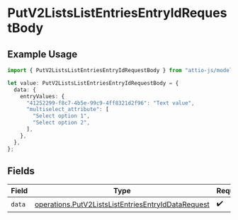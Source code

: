 # PutV2ListsListEntriesEntryIdRequestBody

## Example Usage

```typescript
import { PutV2ListsListEntriesEntryIdRequestBody } from "attio-js/models/operations/putv2listslistentriesentryid.js";

let value: PutV2ListsListEntriesEntryIdRequestBody = {
  data: {
    entryValues: {
      "41252299-f8c7-4b5e-99c9-4ff8321d2f96": "Text value",
      "multiselect_attribute": [
        "Select option 1",
        "Select option 2",
      ],
    },
  },
};
```

## Fields

| Field                                                                                                                    | Type                                                                                                                     | Required                                                                                                                 | Description                                                                                                              |
| ------------------------------------------------------------------------------------------------------------------------ | ------------------------------------------------------------------------------------------------------------------------ | ------------------------------------------------------------------------------------------------------------------------ | ------------------------------------------------------------------------------------------------------------------------ |
| `data`                                                                                                                   | [operations.PutV2ListsListEntriesEntryIdDataRequest](../../models/operations/putv2listslistentriesentryiddatarequest.md) | :heavy_check_mark:                                                                                                       | N/A                                                                                                                      |